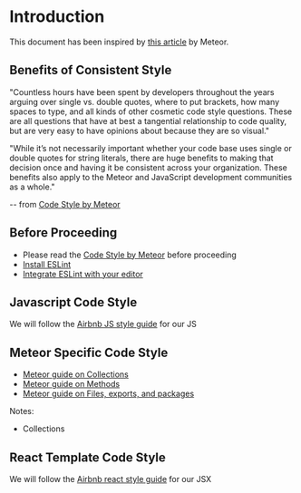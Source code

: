 # Introduction

This document has been inspired by [this article](http://guide.meteor.com/code-style.html) by Meteor.

## Benefits of Consistent Style

"Countless hours have been spent by developers throughout the years arguing over single vs. double quotes, where to put brackets, how many spaces to type, and all kinds of other cosmetic code style questions. These are all questions that have at best a tangential relationship to code quality, but are very easy to have opinions about because they are so visual."

"While it’s not necessarily important whether your code base uses single or double quotes for string literals, there are huge benefits to making that decision once and having it be consistent across your organization. These benefits also apply to the Meteor and JavaScript development communities as a whole."

-- from [Code Style by Meteor](http://guide.meteor.com/code-style.html)

## Before Proceeding

* Please read the [Code Style by Meteor](http://guide.meteor.com/code-style.html) before proceeding
* [Install ESLint](http://guide.meteor.com/code-style.html#eslint-installing)
* [Integrate ESLint with your editor](http://guide.meteor.com/code-style.html#eslint-editor)

## Javascript Code Style

We will follow the [Airbnb JS style guide](https://github.com/airbnb/javascript) for our JS

## Meteor Specific Code Style

* [Meteor guide on Collections](http://guide.meteor.com/code-style.html#collections)
* [Meteor guide on Methods](http://guide.meteor.com/code-style.html#methods-and-publications)
* [Meteor guide on Files, exports, and packages](http://guide.meteor.com/code-style.html#files-and-exports)

Notes: 

* Collections

## React Template Code Style

We will follow the [Airbnb react style guide](https://github.com/airbnb/javascript/tree/master/react) for our JSX